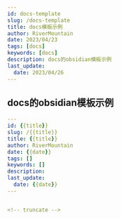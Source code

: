 ```yaml
---
id: docs-template
slug: /docs-template
title: docs模板示例
author: RiverMountain  
date: 2023/04/23
tags: [docs]  
keywords: [docs]
description: docs的obsidian模板示例
last_update:
  date: 2023/04/26
---  
```


## docs的obsidian模板示例

```yaml
---
id: {{title}}
slug: /{{title}}
title: {{title}}
author: RiverMountain  
date: {{date}}
tags: []  
keywords: []
description: 
last_update:
  date: {{date}}
---  


<!-- truncate -->

```
<!-- truncate -->
